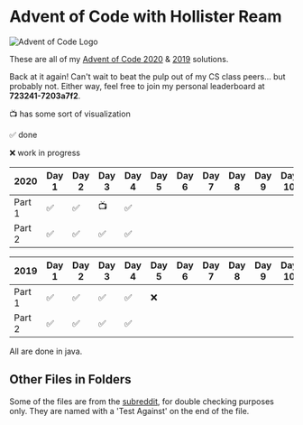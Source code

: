 # Advent of Code with Hollister Ream

![Advent of Code Logo](https://raw.githubusercontent.com/Hollikill/AdventOfCode2019/master/Images/Icon.png)

These are all of my [Advent of Code 2020](https://adventofcode.com/2020 "Advent of Code 2020") & [2019](https://adventofcode.com/2019 "Advent of Code 2019") solutions.

Back at it again! Can't wait to beat the pulp out of my CS class peers... but probably not. Either way, feel free to join my personal leaderboard at **723241-7203a7f2**.

📺 has some sort of visualization

✅ done

❌ work in progress

| 2020   | Day 1 | Day 2 | Day 3 | Day 4 | Day 5 | Day 6 | Day 7 | Day 8 | Day 9 | Day 10 | Day 11 | Day 12 | Day 13 | Day 14 | Day 15 | Day 16 | Day 17 | Day 18 | Day 19 | Day 20 | Day 21 | Day 22 | Day 23 | Day 24 | Day 25 |
| ------ | ----- | ----- | ----- | ----- | ----- | ----- | ----- | ----- | ----- | ------ | ------ | ------ | ------ | ------ | ------ | ------ | ------ | ------ | ------ | ------ | ------ | ------ | ------ | ------ | ------ |
| Part 1 | ✅     | ✅     | 📺     | ✅     |       |       |       |       |       |        |        |        |        |        |        |        |        |        |        |        |        |        |        |        |        |
| Part 2 | ✅     | ✅     | ✅     | ✅     |       |       |       |       |       |        |        |        |        |        |        |        |        |        |        |        |        |        |        |        |        |

| 2019   | Day 1 | Day 2 | Day 3 | Day 4 | Day 5 | Day 6 | Day 7 | Day 8 | Day 9 | Day 10 | Day 11 | Day 12 | Day 13 | Day 14 | Day 15 | Day 16 | Day 17 | Day 18 | Day 19 | Day 20 | Day 21 | Day 22 | Day 23 | Day 24 | Day 25 |
| ------ | ----- | ----- | ----- | ----- | ----- | ----- | ----- | ----- | ----- | ------ | ------ | ------ | ------ | ------ | ------ | ------ | ------ | ------ | ------ | ------ | ------ | ------ | ------ | ------ | ------ |
| Part 1 | ✅     | ✅     | ✅     | ✅     | ❌     |       |       |       |       |        |        |        |        |        |        |        |        |        |        |        |        |        |        |        |        |
| Part 2 | ✅     | ✅     | ✅     | ✅     |       |       |       |       |       |        |        |        |        |        |        |        |        |        |        |        |        |        |        |        |        |

All are done in java.

## Other Files in Folders

Some of the files are from the [subreddit](https://www.reddit.com/r/adventofcode/ "r/adventofcode"), for double checking purposes only. They are named with a 'Test Against' on the end of the file.
